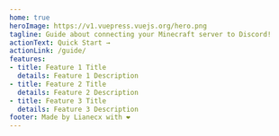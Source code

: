 ```yaml
---
home: true
heroImage: https://v1.vuepress.vuejs.org/hero.png
tagline: Guide about connecting your Minecraft server to Discord!
actionText: Quick Start →
actionLink: /guide/
features:
- title: Feature 1 Title
  details: Feature 1 Description
- title: Feature 2 Title
  details: Feature 2 Description
- title: Feature 3 Title
  details: Feature 3 Description
footer: Made by Lianecx with ❤️
---
```

